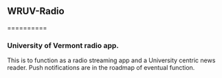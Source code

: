## WRUV-Radio
==========

### University of Vermont radio app.

This is to function as a radio streaming app and a University centric news reader. Push notifications are in the roadmap
of eventual function. 
